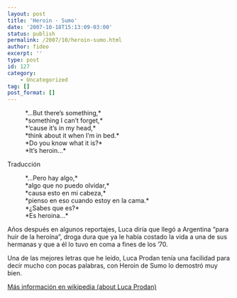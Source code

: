 ```yaml
---
layout: post
title: 'Heroin - Sumo'
date: '2007-10-18T15:13:09-03:00'
status: publish
permalink: /2007/10/heroin-sumo.html
author: fideo
excerpt: ''
type: post
id: 127
category:
    - Uncategorized
tag: []
post_format: []
---
```

<dl><dd>*…But there’s something,*</dd><dd>*something I can’t forget,*</dd><dd>*‘cause it’s in my head,*</dd><dd>*think about it when I’m in bed.*</dd><dd>*Do you know what it is?*</dd><dd>*It’s heroin…*</dd><dd> </dd><dd> </dd></dl>Traducción

<dl><dd>*…Pero hay algo,*</dd><dd>*algo que no puedo olvidar,*</dd><dd>*causa esto en mi cabeza,*</dd><dd>*pienso en eso cuando estoy en la cama.*</dd><dd>*¿Sabes que es?*</dd><dd>*Es heroina…*</dd></dl>Años después en algunos reportajes, Luca diría que llegó a Argentina “para huir de la heroína”, droga dura que ya le había costado la vida a una de sus hermanas y que a él lo tuvo en coma a fines de los ’70.

Una de las mejores letras que he leído, Luca Prodan tenía una facilidad para decir mucho con pocas palabras, con Heroin de Sumo lo demostró muy bien.

[Más información en wikipedia (about Luca Prodan)](http://es.wikipedia.org/wiki/Sumo_(banda) "Sumo (Luca Prodan)")
